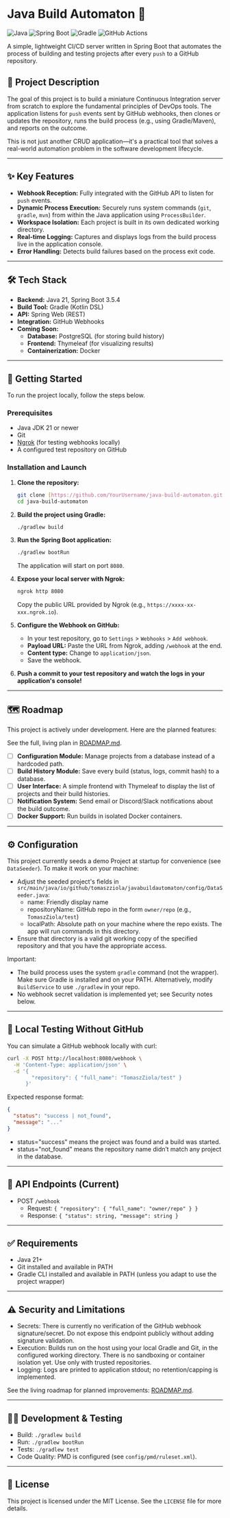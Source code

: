# Java Build Automaton 🚀

![Java](https://img.shields.io/badge/Java-21-orange.svg?style=for-the-badge&logo=openjdk)
![Spring Boot](https://img.shields.io/badge/Spring_Boot-3.5.4-brightgreen.svg?style=for-the-badge&logo=spring)
![Gradle](https://img.shields.io/badge/Gradle-Kotlin-blue.svg?style=for-the-badge&logo=gradle)
![GitHub Actions](https://img.shields.io/badge/GitHub-Webhook-black?style=for-the-badge&logo=github)

A simple, lightweight CI/CD server written in Spring Boot that automates the process of building and testing projects after every `push` to a GitHub repository.

## 🎯 Project Description

The goal of this project is to build a miniature Continuous Integration server from scratch to explore the fundamental principles of DevOps tools. The application listens for `push` events sent by GitHub webhooks, then clones or updates the repository, runs the build process (e.g., using Gradle/Maven), and reports on the outcome.

This is not just another CRUD application—it's a practical tool that solves a real-world automation problem in the software development lifecycle.

---

## ✨ Key Features

* **Webhook Reception:** Fully integrated with the GitHub API to listen for `push` events.
* **Dynamic Process Execution:** Securely runs system commands (`git`, `gradle`, `mvn`) from within the Java application using `ProcessBuilder`.
* **Workspace Isolation:** Each project is built in its own dedicated working directory.
* **Real-time Logging:** Captures and displays logs from the build process live in the application console.
* **Error Handling:** Detects build failures based on the process exit code.

---

## 🛠️ Tech Stack

* **Backend:** Java 21, Spring Boot 3.5.4
* **Build Tool:** Gradle (Kotlin DSL)
* **API:** Spring Web (REST)
* **Integration:** GitHub Webhooks
* **Coming Soon:**
    * **Database:** PostgreSQL (for storing build history)
    * **Frontend:** Thymeleaf (for visualizing results)
    * **Containerization:** Docker

---

## 🚀 Getting Started

To run the project locally, follow the steps below.

### Prerequisites

* Java JDK 21 or newer
* Git
* [Ngrok](https://ngrok.com/) (for testing webhooks locally)
* A configured test repository on GitHub

### Installation and Launch

1.  **Clone the repository:**
    ```bash
    git clone [https://github.com/YourUsername/java-build-automaton.git](https://github.com/YourUsername/java-build-automaton.git)
    cd java-build-automaton
    ```

2.  **Build the project using Gradle:**
    ```bash
    ./gradlew build
    ```

3.  **Run the Spring Boot application:**
    ```bash
    ./gradlew bootRun
    ```
    The application will start on port `8080`.

4.  **Expose your local server with Ngrok:**
    ```bash
    ngrok http 8080
    ```
    Copy the public URL provided by Ngrok (e.g., `https://xxxx-xx-xxx.ngrok.io`).

5.  **Configure the Webhook on GitHub:**
    * In your test repository, go to `Settings` > `Webhooks` > `Add webhook`.
    * **Payload URL:** Paste the URL from Ngrok, adding `/webhook` at the end.
    * **Content type:** Change to `application/json`.
    * Save the webhook.

6.  **Push a commit to your test repository and watch the logs in your application's console!**

---

## 🗺️ Roadmap

This project is actively under development. Here are the planned features:

See the full, living plan in [ROADMAP.md](./ROADMAP.md).

-   [ ] **Configuration Module:** Manage projects from a database instead of a hardcoded path.
-   [ ] **Build History Module:** Save every build (status, logs, commit hash) to a database.
-   [ ] **User Interface:** A simple frontend with Thymeleaf to display the list of projects and their build histories.
-   [ ] **Notification System:** Send email or Discord/Slack notifications about the build outcome.
-   [ ] **Docker Support:** Run builds in isolated Docker containers.

---

## ⚙️ Configuration

This project currently seeds a demo Project at startup for convenience (see `DataSeeder`). To make it work on your machine:

- Adjust the seeded project's fields in `src/main/java/io/github/tomaszziola/javabuildautomaton/config/DataSeeder.java`:
  - name: Friendly display name
  - repositoryName: GitHub repo in the form `owner/repo` (e.g., `TomaszZiola/test`)
  - localPath: Absolute path on your machine where the repo exists. The app will run commands in this directory.
- Ensure that directory is a valid git working copy of the specified repository and that you have the appropriate access.

Important:
- The build process uses the system `gradle` command (not the wrapper). Make sure Gradle is installed and on your PATH. Alternatively, modify `BuildService` to use `./gradlew` in your repo.
- No webhook secret validation is implemented yet; see Security notes below.

---

## 🧪 Local Testing Without GitHub

You can simulate a GitHub webhook locally with curl:

```bash
curl -X POST http://localhost:8080/webhook \
  -H 'Content-Type: application/json' \
  -d '{
        "repository": { "full_name": "TomaszZiola/test" }
      }'
```

Expected response format:

```json
{
  "status": "success | not_found",
  "message": "..."
}
```

- status="success" means the project was found and a build was started.
- status="not_found" means the repository name didn’t match any project in the database.

---

## 📡 API Endpoints (Current)

- POST `/webhook`
  - Request: `{ "repository": { "full_name": "owner/repo" } }`
  - Response: `{ "status": string, "message": string }`

---

## ✅ Requirements

- Java 21+
- Git installed and available in PATH
- Gradle CLI installed and available in PATH (unless you adapt to use the project wrapper)

---

## ⚠️ Security and Limitations

- Secrets: There is currently no verification of the GitHub webhook signature/secret. Do not expose this endpoint publicly without adding signature validation.
- Execution: Builds run on the host using your local Gradle and Git, in the configured working directory. There is no sandboxing or container isolation yet. Use only with trusted repositories.
- Logging: Logs are printed to application stdout; no retention/capping is implemented.

See the living roadmap for planned improvements: [ROADMAP.md](./ROADMAP.md).

---

## 👩‍💻 Development & Testing

- Build: `./gradlew build`
- Run: `./gradlew bootRun`
- Tests: `./gradlew test`
- Code Quality: PMD is configured (see `config/pmd/ruleset.xml`).

---

## 📄 License

This project is licensed under the MIT License. See the `LICENSE` file for more details.
